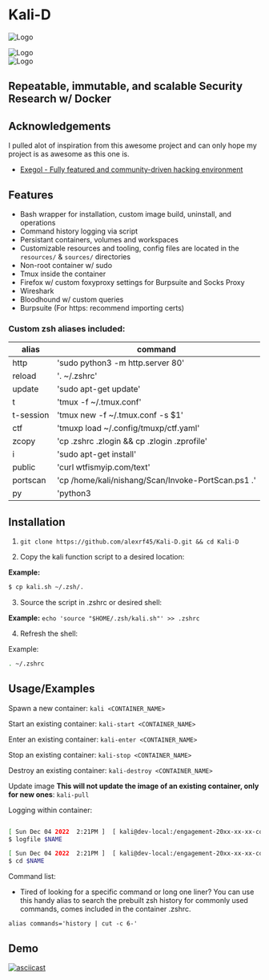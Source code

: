# Kali-D

![Logo](https://ka-tet.s3.amazonaws.com/docker.png)                                                                                                                                           

![Logo](https://img.shields.io/docker/image-size/fonalex45/kali-d)                                                                                                                             
![Logo](https://img.shields.io/docker/pulls/fonalex45/kali-d)       

## Repeatable, immutable, and scalable Security Research w/ Docker 
## Acknowledgements

 I pulled alot of inspiration from this awesome project and can only hope my project is as awesome as this one is.
 
- [Exegol - Fully featured and community-driven hacking environment](https://github.com/ThePorgs/Exegol)

## Features

- Bash wrapper for installation, custom image build, uninstall, and operations
- Command history logging via script
- Persistant containers, volumes and workspaces
- Customizable resources and tooling, config files are located in the `resources/` & `sources/` directories
- Non-root container w/ sudo
- Tmux inside the container 
- Firefox w/ custom foxyproxy settings for Burpsuite and Socks Proxy
- Wireshark
- Bloodhound w/ custom queries
- Burpsuite (For https: recommend importing certs)

### Custom zsh aliases included:                                                                                                                                                              
                                                                                                                                                                                              
| alias      | command |
|------------|-----------------------------------------------|
| http       | 'sudo python3 -m http.server 80'              |
| reload     | '. ~/.zshrc'                                  |
| update     | 'sudo apt-get update'                         |
| t          | 'tmux -f ~/.tmux.conf'                        |
| t-session  | 'tmux new -f ~/.tmux.conf -s $1'              |
| ctf        | 'tmuxp load ~/.config/tmuxp/ctf.yaml'         |
| zcopy      | 'cp .zshrc .zlogin && cp .zlogin .zprofile'   |
| i          | 'sudo apt-get install'                        |
| public     | 'curl wtfismyip.com/text'                     |
| portscan   | 'cp /home/kali/nishang/Scan/Invoke-PortScan.ps1 .' |
| py         | 'python3                                      |


## Installation

1. `git clone https://github.com/alexrf45/Kali-D.git && cd Kali-D`

2. Copy the kali function script to a desired location:

**Example:**

```bash
$ cp kali.sh ~/.zsh/. 
```

3. Source the script in .zshrc or desired shell:

**Example:**
`echo 'source "$HOME/.zsh/kali.sh"' >> .zshrc`

4. Refresh the shell:

Example: 
```bash
. ~/.zshrc 
```

## Usage/Examples

Spawn a new container: `kali <CONTAINER_NAME>`

Start an existing container: `kali-start <CONTAINER_NAME>`

Enter an existing container: `kali-enter <CONTAINER_NAME>`

Stop an existing container: `kali-stop <CONTAINER_NAME>`

Destroy an existing container: `kali-destroy <CONTAINER_NAME>`

Update image **This will not update the image of an existing container, only for new ones**: 
`kali-pull`

Logging within container:

```bash 

[ Sun Dec 04 2022  2:21PM ]  [ kali@dev-local:/engagement-20xx-xx-xx-company.com ]
$ logfile $NAME

[ Sun Dec 04 2022  2:21PM ]  [ kali@dev-local:/engagement-20xx-xx-xx-company.com ]
$ cd $NAME

```


Command list:

- Tired of looking for a specific command or long one liner? You can use this handy alias to search the prebuilt zsh history for commonly used commands, comes included in the container .zshrc.

```
alias commands='history | cut -c 6-'
```
## Demo

[![asciicast](https://asciinema.org/a/39p4LvRuGCbyG9afkzjnA2wlJ.svg)](https://asciinema.org/a/39p4LvRuGCbyG9afkzjnA2wlJ)
